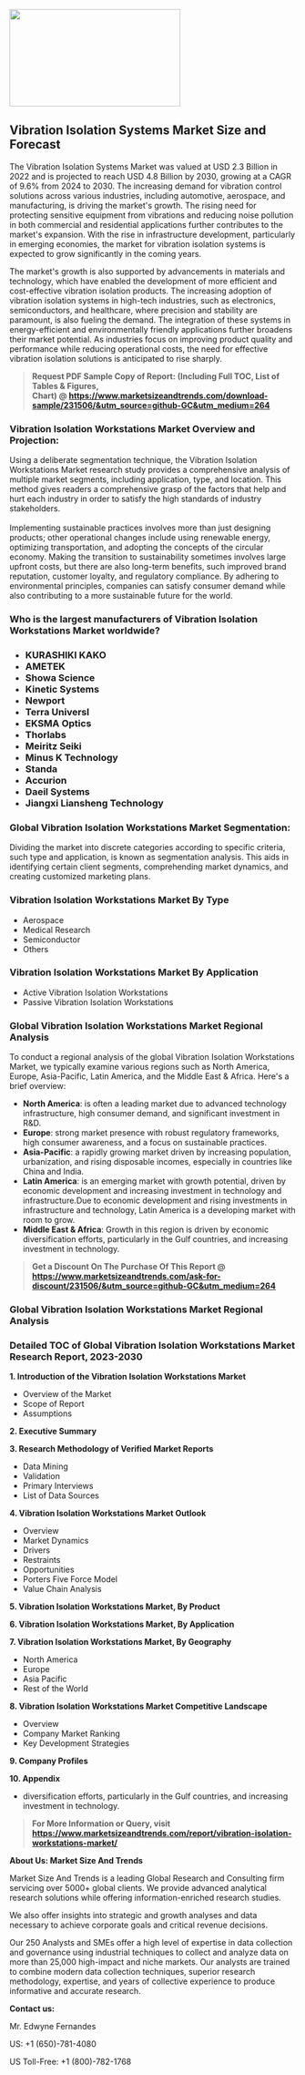 <p><img class="alignnone size-medium wp-image-20088" src="https://ffe5etoiles.com/wp-content/uploads/2024/12/MST1-300x171.png" alt="" width="300" height="171" /></p><h2>Vibration Isolation Systems Market Size and Forecast</h2><p>The Vibration Isolation Systems Market was valued at USD 2.3 Billion in 2022 and is projected to reach USD 4.8 Billion by 2030, growing at a CAGR of 9.6% from 2024 to 2030. The increasing demand for vibration control solutions across various industries, including automotive, aerospace, and manufacturing, is driving the market's growth. The rising need for protecting sensitive equipment from vibrations and reducing noise pollution in both commercial and residential applications further contributes to the market's expansion. With the rise in infrastructure development, particularly in emerging economies, the market for vibration isolation systems is expected to grow significantly in the coming years.</p><p>The market's growth is also supported by advancements in materials and technology, which have enabled the development of more efficient and cost-effective vibration isolation products. The increasing adoption of vibration isolation systems in high-tech industries, such as electronics, semiconductors, and healthcare, where precision and stability are paramount, is also fueling the demand. The integration of these systems in energy-efficient and environmentally friendly applications further broadens their market potential. As industries focus on improving product quality and performance while reducing operational costs, the need for effective vibration isolation solutions is anticipated to rise sharply.</p></p><blockquote id="" class=""><strong>Request PDF Sample Copy of Report: (Including Full TOC, List of Tables &amp; Figures, Chart)&nbsp;@&nbsp;<strong><a href="https://www.marketsizeandtrends.com/download-sample/231506/&utm_source=github-GC&utm_medium=264" target="_blank">https://www.marketsizeandtrends.com/download-sample/231506/&utm_source=github-GC&utm_medium=264</a></strong></strong></blockquote><h3 id="" class="">Vibration Isolation Workstations Market&nbsp;Overview and Projection:</h3><p id="" class="">Using a deliberate segmentation technique, the Vibration Isolation Workstations Market research study provides a comprehensive analysis of multiple market segments, including application, type, and location. This method gives readers a comprehensive grasp of the factors that help and hurt each industry in order to satisfy the high standards of industry stakeholders. <br /> <br />Implementing sustainable practices involves more than just designing products; other operational changes include using renewable energy, optimizing transportation, and adopting the concepts of the circular economy. Making the transition to sustainability sometimes involves large upfront costs, but there are also long-term benefits, such improved brand reputation, customer loyalty, and regulatory compliance. By adhering to environmental principles, companies can satisfy consumer demand while also contributing to a more sustainable future for the world.</p><h3 id="" class="">Who is the largest manufacturers of&nbsp;Vibration Isolation Workstations Market worldwide?</h3><h3 class=""><p><ul><li>KURASHIKI KAKO </li><li> AMETEK </li><li> Showa Science </li><li> Kinetic Systems </li><li> Newport </li><li> Terra Universl </li><li> EKSMA Optics </li><li> Thorlabs </li><li> Meiritz Seiki </li><li> Minus K Technology </li><li> Standa </li><li> Accurion </li><li> Daeil Systems </li><li> Jiangxi Liansheng Technology</li></ul></p></h3><h3 id="" class="">Global&nbsp;Vibration Isolation Workstations Market Segmentation:</h3><p id="" class="">Dividing the market into discrete categories according to specific criteria, such type and application, is known as segmentation analysis. This aids in identifying certain client segments, comprehending market dynamics, and creating customized marketing plans.</p><h3 id="" class="">Vibration Isolation Workstations Market&nbsp;By Type</h3><p><p><ul><li>Aerospace</li><li> Medical Research</li><li> Semiconductor</li><li> Others</p></li></ul></p></p><h3 id="" class="">Vibration Isolation Workstations Market&nbsp;By Application</h3><p class=""><p><ul><li>Active Vibration Isolation Workstations</li><li> Passive Vibration Isolation Workstations</li></ul></p></p><h3 id="" class="">Global Vibration Isolation Workstations Market Regional Analysis</h3><p id="" class="">To conduct a regional analysis of the global Vibration Isolation Workstations Market, we typically examine various regions such as North America, Europe, Asia-Pacific, Latin America, and the Middle East &amp; Africa. Here's a brief overview:</p><ul><li><strong>North America</strong>: is often a leading market due to advanced technology infrastructure, high consumer demand, and significant investment in R&amp;D.</li><li><strong>Europe</strong>: strong market presence with robust regulatory frameworks, high consumer awareness, and a focus on sustainable practices.</li><li><strong>Asia-Pacific</strong>: a rapidly growing market driven by increasing population, urbanization, and rising disposable incomes, especially in countries like China and India.</li><li><strong>Latin America</strong>: is an emerging market with growth potential, driven by economic development and increasing investment in technology and infrastructure.Due to economic development and rising investments in infrastructure and technology, Latin America is a developing market with room to grow.</li><li><strong>Middle East &amp; Africa</strong>: Growth in this region is driven by economic diversification efforts, particularly in the Gulf countries, and increasing investment in technology.</li></ul><blockquote id="" class=""><strong>Get a Discount On The Purchase Of This Report @ <strong><a href="https://www.marketsizeandtrends.com/ask-for-discount/231506/&utm_source=github-GC&utm_medium=264" target="_blank">https://www.marketsizeandtrends.com/ask-for-discount/231506/&utm_source=github-GC&utm_medium=264</a></strong></strong></blockquote><h3 id="" class="">Global Vibration Isolation Workstations Market Regional Analysis</h3><h3 id="" class="">Detailed TOC of Global Vibration Isolation Workstations Market Research Report, 2023-2030</h3><p id="" class=""><strong>1. Introduction of the Vibration Isolation Workstations Market</strong></p><ul><li>Overview of the Market</li><li>Scope of Report</li><li>Assumptions</li></ul><p id="" class=""><strong>2. Executive Summary</strong></p><p id="" class=""><strong>3. Research Methodology of Verified Market Reports</strong></p><ul><li>Data Mining</li><li>Validation</li><li>Primary Interviews</li><li>List of Data Sources</li></ul><p id="" class=""><strong>4. Vibration Isolation Workstations Market Outlook</strong></p><ul><li>Overview</li><li>Market Dynamics</li><li>Drivers</li><li>Restraints</li><li>Opportunities</li><li>Porters Five Force Model</li><li>Value Chain Analysis</li></ul><p id="" class=""><strong>5. Vibration Isolation Workstations Market, By Product</strong></p><p id="" class=""><strong>6. Vibration Isolation Workstations Market, By Application</strong></p><p id="" class=""><strong>7. Vibration Isolation Workstations Market, By Geography</strong></p><ul><li>North America</li><li>Europe</li><li>Asia Pacific</li><li>Rest of the World</li></ul><p id="" class=""><strong>8. Vibration Isolation Workstations Market Competitive Landscape</strong></p><ul><li>Overview</li><li>Company Market Ranking</li><li>Key Development Strategies</li></ul><p id="" class=""><strong>9. Company Profiles</strong></p><p id="" class=""><strong>10. Appendix</strong></p><ul><li>diversification efforts, particularly in the Gulf countries, and increasing investment in technology.</li></ul><blockquote id="" class=""><strong>For More Information or Query, visit <strong><strong><a href="https://www.marketsizeandtrends.com/report/vibration-isolation-workstations-market/" target="_blank">https://www.marketsizeandtrends.com/report/vibration-isolation-workstations-market/</a></strong></strong></strong></blockquote><p id="" class=""><strong>About Us: Market Size And Trends</strong></p><p id="" class="">Market Size And Trends is a leading Global Research and Consulting firm servicing over 5000+ global clients. We provide advanced analytical research solutions while offering information-enriched research studies.</p><p id="" class="">We also offer insights into strategic and growth analyses and data necessary to achieve corporate goals and critical revenue decisions.</p><p id="" class="">Our 250 Analysts and SMEs offer a high level of expertise in data collection and governance using industrial techniques to collect and analyze data on more than 25,000 high-impact and niche markets. Our analysts are trained to combine modern data collection techniques, superior research methodology, expertise, and years of collective experience to produce informative and accurate research.</p><p id="" class=""><strong>Contact us:</strong></p><p id="" class="">Mr. Edwyne Fernandes</p><p id="" class="">US: +1 (650)-781-4080</p><p id="" class="">US Toll-Free: +1 (800)-782-1768</p>
